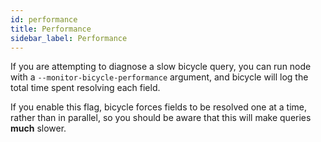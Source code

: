 ```yaml
---
id: performance
title: Performance
sidebar_label: Performance
---
```


If you are attempting to diagnose a slow bicycle query, you can run node with a `--monitor-bicycle-performance` argument, and bicycle will log the total time spent resolving each field.

If you enable this flag, bicycle forces fields to be resolved one at a time, rather than in parallel, so you should be aware that this will make queries **much** slower.
